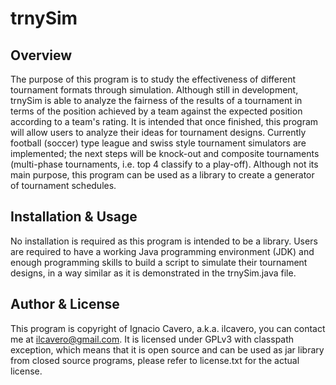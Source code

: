 trnySim
=======
Overview
--------
The purpose of this program is to study the effectiveness of different tournament 
formats through simulation. Although still in development, trnySim is able to 
analyze the fairness of the results of a tournament in terms of the position 
achieved by a team against the expected position according to a team's rating. 
It is intended that once finished, this program will allow users to analyze 
their ideas for tournament designs. Currently football (soccer) type league and
swiss style tournament simulators are implemented; the next steps will be 
knock-out and composite tournaments (multi-phase tournaments, i.e. top 4 
classify to a play-off). Although not its main purpose, this program can be 
used as a library to create a generator of tournament schedules.

Installation & Usage
--------------------
No installation is required as this program is intended to be a library. 
Users are required to have a working Java programming environment (JDK) and 
enough programming skills to build a script to simulate their tournament designs, 
in a way similar as it is demonstrated in the trnySim.java file.

Author & License
----------------
This program is copyright of Ignacio Cavero, a.k.a. ilcavero, you can contact me 
at <ilcavero@gmail.com>. It is licensed under GPLv3 with classpath exception, 
which means that it is open source and can be used as jar library from closed 
source programs, please refer to license.txt for the actual license. 